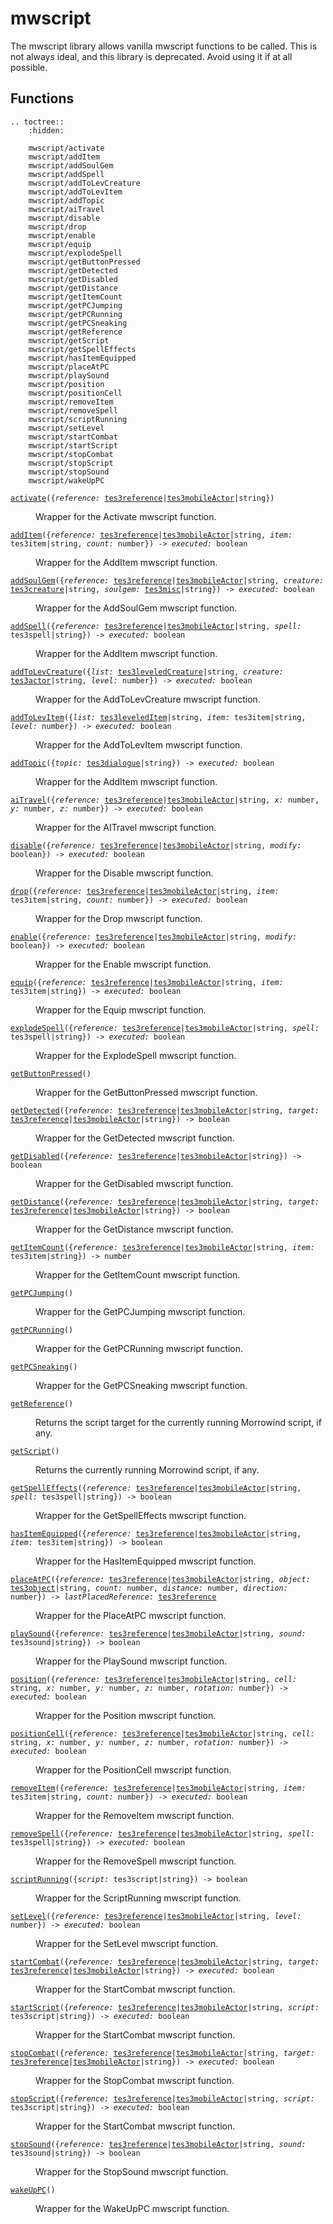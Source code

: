 # mwscript

The mwscript library allows vanilla mwscript functions to be called. This is not always ideal, and this library is deprecated. Avoid using it if at all possible.

## Functions

```eval_rst
.. toctree::
    :hidden:

    mwscript/activate
    mwscript/addItem
    mwscript/addSoulGem
    mwscript/addSpell
    mwscript/addToLevCreature
    mwscript/addToLevItem
    mwscript/addTopic
    mwscript/aiTravel
    mwscript/disable
    mwscript/drop
    mwscript/enable
    mwscript/equip
    mwscript/explodeSpell
    mwscript/getButtonPressed
    mwscript/getDetected
    mwscript/getDisabled
    mwscript/getDistance
    mwscript/getItemCount
    mwscript/getPCJumping
    mwscript/getPCRunning
    mwscript/getPCSneaking
    mwscript/getReference
    mwscript/getScript
    mwscript/getSpellEffects
    mwscript/hasItemEquipped
    mwscript/placeAtPC
    mwscript/playSound
    mwscript/position
    mwscript/positionCell
    mwscript/removeItem
    mwscript/removeSpell
    mwscript/scriptRunning
    mwscript/setLevel
    mwscript/startCombat
    mwscript/startScript
    mwscript/stopCombat
    mwscript/stopScript
    mwscript/stopSound
    mwscript/wakeUpPC
```

<dl class="describe">
<dt><code class="descname"><a href="mwscript/activate.html">activate</a>({<i>reference:</i> <a href="https://mwse.readthedocs.io/en/latest/lua/type/tes3reference.html">tes3reference</a>|<a href="https://mwse.readthedocs.io/en/latest/lua/type/tes3mobileActor.html">tes3mobileActor</a>|string})</code></dt>
<dd>

Wrapper for the Activate mwscript function.

</dd>
<dt><code class="descname"><a href="mwscript/addItem.html">addItem</a>({<i>reference:</i> <a href="https://mwse.readthedocs.io/en/latest/lua/type/tes3reference.html">tes3reference</a>|<a href="https://mwse.readthedocs.io/en/latest/lua/type/tes3mobileActor.html">tes3mobileActor</a>|string, <i>item:</i> tes3item|string, <i>count:</i> number}) -> <i>executed:</i> boolean</code></dt>
<dd>

Wrapper for the AddItem mwscript function.

</dd>
<dt><code class="descname"><a href="mwscript/addSoulGem.html">addSoulGem</a>({<i>reference:</i> <a href="https://mwse.readthedocs.io/en/latest/lua/type/tes3reference.html">tes3reference</a>|<a href="https://mwse.readthedocs.io/en/latest/lua/type/tes3mobileActor.html">tes3mobileActor</a>|string, <i>creature:</i> <a href="https://mwse.readthedocs.io/en/latest/lua/type/tes3creature.html">tes3creature</a>|string, <i>soulgem:</i> <a href="https://mwse.readthedocs.io/en/latest/lua/type/tes3misc.html">tes3misc</a>|string}) -> <i>executed:</i> boolean</code></dt>
<dd>

Wrapper for the AddSoulGem mwscript function.

</dd>
<dt><code class="descname"><a href="mwscript/addSpell.html">addSpell</a>({<i>reference:</i> <a href="https://mwse.readthedocs.io/en/latest/lua/type/tes3reference.html">tes3reference</a>|<a href="https://mwse.readthedocs.io/en/latest/lua/type/tes3mobileActor.html">tes3mobileActor</a>|string, <i>spell:</i> tes3spell|string}) -> <i>executed:</i> boolean</code></dt>
<dd>

Wrapper for the AddItem mwscript function.

</dd>
<dt><code class="descname"><a href="mwscript/addToLevCreature.html">addToLevCreature</a>({<i>list:</i> <a href="https://mwse.readthedocs.io/en/latest/lua/type/tes3leveledCreature.html">tes3leveledCreature</a>|string, <i>creature:</i> <a href="https://mwse.readthedocs.io/en/latest/lua/type/tes3actor.html">tes3actor</a>|string, <i>level:</i> number}) -> <i>executed:</i> boolean</code></dt>
<dd>

Wrapper for the AddToLevCreature mwscript function.

</dd>
<dt><code class="descname"><a href="mwscript/addToLevItem.html">addToLevItem</a>({<i>list:</i> <a href="https://mwse.readthedocs.io/en/latest/lua/type/tes3leveledItem.html">tes3leveledItem</a>|string, <i>item:</i> tes3item|string, <i>level:</i> number}) -> <i>executed:</i> boolean</code></dt>
<dd>

Wrapper for the AddToLevItem mwscript function.

</dd>
<dt><code class="descname"><a href="mwscript/addTopic.html">addTopic</a>({<i>topic:</i> <a href="https://mwse.readthedocs.io/en/latest/lua/type/tes3dialogue.html">tes3dialogue</a>|string}) -> <i>executed:</i> boolean</code></dt>
<dd>

Wrapper for the AddItem mwscript function.

</dd>
<dt><code class="descname"><a href="mwscript/aiTravel.html">aiTravel</a>({<i>reference:</i> <a href="https://mwse.readthedocs.io/en/latest/lua/type/tes3reference.html">tes3reference</a>|<a href="https://mwse.readthedocs.io/en/latest/lua/type/tes3mobileActor.html">tes3mobileActor</a>|string, <i>x:</i> number, <i>y:</i> number, <i>z:</i> number}) -> <i>executed:</i> boolean</code></dt>
<dd>

Wrapper for the AITravel mwscript function.

</dd>
<dt><code class="descname"><a href="mwscript/disable.html">disable</a>({<i>reference:</i> <a href="https://mwse.readthedocs.io/en/latest/lua/type/tes3reference.html">tes3reference</a>|<a href="https://mwse.readthedocs.io/en/latest/lua/type/tes3mobileActor.html">tes3mobileActor</a>|string, <i>modify:</i> boolean}) -> <i>executed:</i> boolean</code></dt>
<dd>

Wrapper for the Disable mwscript function.

</dd>
<dt><code class="descname"><a href="mwscript/drop.html">drop</a>({<i>reference:</i> <a href="https://mwse.readthedocs.io/en/latest/lua/type/tes3reference.html">tes3reference</a>|<a href="https://mwse.readthedocs.io/en/latest/lua/type/tes3mobileActor.html">tes3mobileActor</a>|string, <i>item:</i> tes3item|string, <i>count:</i> number}) -> <i>executed:</i> boolean</code></dt>
<dd>

Wrapper for the Drop mwscript function.

</dd>
<dt><code class="descname"><a href="mwscript/enable.html">enable</a>({<i>reference:</i> <a href="https://mwse.readthedocs.io/en/latest/lua/type/tes3reference.html">tes3reference</a>|<a href="https://mwse.readthedocs.io/en/latest/lua/type/tes3mobileActor.html">tes3mobileActor</a>|string, <i>modify:</i> boolean}) -> <i>executed:</i> boolean</code></dt>
<dd>

Wrapper for the Enable mwscript function.

</dd>
<dt><code class="descname"><a href="mwscript/equip.html">equip</a>({<i>reference:</i> <a href="https://mwse.readthedocs.io/en/latest/lua/type/tes3reference.html">tes3reference</a>|<a href="https://mwse.readthedocs.io/en/latest/lua/type/tes3mobileActor.html">tes3mobileActor</a>|string, <i>item:</i> tes3item|string}) -> <i>executed:</i> boolean</code></dt>
<dd>

Wrapper for the Equip mwscript function.

</dd>
<dt><code class="descname"><a href="mwscript/explodeSpell.html">explodeSpell</a>({<i>reference:</i> <a href="https://mwse.readthedocs.io/en/latest/lua/type/tes3reference.html">tes3reference</a>|<a href="https://mwse.readthedocs.io/en/latest/lua/type/tes3mobileActor.html">tes3mobileActor</a>|string, <i>spell:</i> tes3spell|string}) -> <i>executed:</i> boolean</code></dt>
<dd>

Wrapper for the ExplodeSpell mwscript function.

</dd>
<dt><code class="descname"><a href="mwscript/getButtonPressed.html">getButtonPressed</a>()</code></dt>
<dd>

Wrapper for the GetButtonPressed mwscript function.

</dd>
<dt><code class="descname"><a href="mwscript/getDetected.html">getDetected</a>({<i>reference:</i> <a href="https://mwse.readthedocs.io/en/latest/lua/type/tes3reference.html">tes3reference</a>|<a href="https://mwse.readthedocs.io/en/latest/lua/type/tes3mobileActor.html">tes3mobileActor</a>|string, <i>target:</i> <a href="https://mwse.readthedocs.io/en/latest/lua/type/tes3reference.html">tes3reference</a>|<a href="https://mwse.readthedocs.io/en/latest/lua/type/tes3mobileActor.html">tes3mobileActor</a>|string}) -> boolean</code></dt>
<dd>

Wrapper for the GetDetected mwscript function.

</dd>
<dt><code class="descname"><a href="mwscript/getDisabled.html">getDisabled</a>({<i>reference:</i> <a href="https://mwse.readthedocs.io/en/latest/lua/type/tes3reference.html">tes3reference</a>|<a href="https://mwse.readthedocs.io/en/latest/lua/type/tes3mobileActor.html">tes3mobileActor</a>|string}) -> boolean</code></dt>
<dd>

Wrapper for the GetDisabled mwscript function.

</dd>
<dt><code class="descname"><a href="mwscript/getDistance.html">getDistance</a>({<i>reference:</i> <a href="https://mwse.readthedocs.io/en/latest/lua/type/tes3reference.html">tes3reference</a>|<a href="https://mwse.readthedocs.io/en/latest/lua/type/tes3mobileActor.html">tes3mobileActor</a>|string, <i>target:</i> <a href="https://mwse.readthedocs.io/en/latest/lua/type/tes3reference.html">tes3reference</a>|<a href="https://mwse.readthedocs.io/en/latest/lua/type/tes3mobileActor.html">tes3mobileActor</a>|string}) -> boolean</code></dt>
<dd>

Wrapper for the GetDistance mwscript function.

</dd>
<dt><code class="descname"><a href="mwscript/getItemCount.html">getItemCount</a>({<i>reference:</i> <a href="https://mwse.readthedocs.io/en/latest/lua/type/tes3reference.html">tes3reference</a>|<a href="https://mwse.readthedocs.io/en/latest/lua/type/tes3mobileActor.html">tes3mobileActor</a>|string, <i>item:</i> tes3item|string}) -> number</code></dt>
<dd>

Wrapper for the GetItemCount mwscript function.

</dd>
<dt><code class="descname"><a href="mwscript/getPCJumping.html">getPCJumping</a>()</code></dt>
<dd>

Wrapper for the GetPCJumping mwscript function.

</dd>
<dt><code class="descname"><a href="mwscript/getPCRunning.html">getPCRunning</a>()</code></dt>
<dd>

Wrapper for the GetPCRunning mwscript function.

</dd>
<dt><code class="descname"><a href="mwscript/getPCSneaking.html">getPCSneaking</a>()</code></dt>
<dd>

Wrapper for the GetPCSneaking mwscript function.

</dd>
<dt><code class="descname"><a href="mwscript/getReference.html">getReference</a>()</code></dt>
<dd>

Returns the script target for the currently running Morrowind script, if any.

</dd>
<dt><code class="descname"><a href="mwscript/getScript.html">getScript</a>()</code></dt>
<dd>

Returns the currently running Morrowind script, if any.

</dd>
<dt><code class="descname"><a href="mwscript/getSpellEffects.html">getSpellEffects</a>({<i>reference:</i> <a href="https://mwse.readthedocs.io/en/latest/lua/type/tes3reference.html">tes3reference</a>|<a href="https://mwse.readthedocs.io/en/latest/lua/type/tes3mobileActor.html">tes3mobileActor</a>|string, <i>spell:</i> tes3spell|string}) -> boolean</code></dt>
<dd>

Wrapper for the GetSpellEffects mwscript function.

</dd>
<dt><code class="descname"><a href="mwscript/hasItemEquipped.html">hasItemEquipped</a>({<i>reference:</i> <a href="https://mwse.readthedocs.io/en/latest/lua/type/tes3reference.html">tes3reference</a>|<a href="https://mwse.readthedocs.io/en/latest/lua/type/tes3mobileActor.html">tes3mobileActor</a>|string, <i>item:</i> tes3item|string}) -> boolean</code></dt>
<dd>

Wrapper for the HasItemEquipped mwscript function.

</dd>
<dt><code class="descname"><a href="mwscript/placeAtPC.html">placeAtPC</a>({<i>reference:</i> <a href="https://mwse.readthedocs.io/en/latest/lua/type/tes3reference.html">tes3reference</a>|<a href="https://mwse.readthedocs.io/en/latest/lua/type/tes3mobileActor.html">tes3mobileActor</a>|string, <i>object:</i> <a href="https://mwse.readthedocs.io/en/latest/lua/type/tes3object.html">tes3object</a>|string, <i>count:</i> number, <i>distance:</i> number, <i>direction:</i> number}) -> <i>lastPlacedReference:</i> <a href="https://mwse.readthedocs.io/en/latest/lua/type/tes3reference.html">tes3reference</a></code></dt>
<dd>

Wrapper for the PlaceAtPC mwscript function.

</dd>
<dt><code class="descname"><a href="mwscript/playSound.html">playSound</a>({<i>reference:</i> <a href="https://mwse.readthedocs.io/en/latest/lua/type/tes3reference.html">tes3reference</a>|<a href="https://mwse.readthedocs.io/en/latest/lua/type/tes3mobileActor.html">tes3mobileActor</a>|string, <i>sound:</i> tes3sound|string}) -> boolean</code></dt>
<dd>

Wrapper for the PlaySound mwscript function.

</dd>
<dt><code class="descname"><a href="mwscript/position.html">position</a>({<i>reference:</i> <a href="https://mwse.readthedocs.io/en/latest/lua/type/tes3reference.html">tes3reference</a>|<a href="https://mwse.readthedocs.io/en/latest/lua/type/tes3mobileActor.html">tes3mobileActor</a>|string, <i>cell:</i> string, <i>x:</i> number, <i>y:</i> number, <i>z:</i> number, <i>rotation:</i> number}) -> <i>executed:</i> boolean</code></dt>
<dd>

Wrapper for the Position mwscript function.

</dd>
<dt><code class="descname"><a href="mwscript/positionCell.html">positionCell</a>({<i>reference:</i> <a href="https://mwse.readthedocs.io/en/latest/lua/type/tes3reference.html">tes3reference</a>|<a href="https://mwse.readthedocs.io/en/latest/lua/type/tes3mobileActor.html">tes3mobileActor</a>|string, <i>cell:</i> string, <i>x:</i> number, <i>y:</i> number, <i>z:</i> number, <i>rotation:</i> number}) -> <i>executed:</i> boolean</code></dt>
<dd>

Wrapper for the PositionCell mwscript function.

</dd>
<dt><code class="descname"><a href="mwscript/removeItem.html">removeItem</a>({<i>reference:</i> <a href="https://mwse.readthedocs.io/en/latest/lua/type/tes3reference.html">tes3reference</a>|<a href="https://mwse.readthedocs.io/en/latest/lua/type/tes3mobileActor.html">tes3mobileActor</a>|string, <i>item:</i> tes3item|string, <i>count:</i> number}) -> <i>executed:</i> boolean</code></dt>
<dd>

Wrapper for the RemoveItem mwscript function.

</dd>
<dt><code class="descname"><a href="mwscript/removeSpell.html">removeSpell</a>({<i>reference:</i> <a href="https://mwse.readthedocs.io/en/latest/lua/type/tes3reference.html">tes3reference</a>|<a href="https://mwse.readthedocs.io/en/latest/lua/type/tes3mobileActor.html">tes3mobileActor</a>|string, <i>spell:</i> tes3spell|string}) -> <i>executed:</i> boolean</code></dt>
<dd>

Wrapper for the RemoveSpell mwscript function.

</dd>
<dt><code class="descname"><a href="mwscript/scriptRunning.html">scriptRunning</a>({<i>script:</i> tes3script|string}) -> boolean</code></dt>
<dd>

Wrapper for the ScriptRunning mwscript function.

</dd>
<dt><code class="descname"><a href="mwscript/setLevel.html">setLevel</a>({<i>reference:</i> <a href="https://mwse.readthedocs.io/en/latest/lua/type/tes3reference.html">tes3reference</a>|<a href="https://mwse.readthedocs.io/en/latest/lua/type/tes3mobileActor.html">tes3mobileActor</a>|string, <i>level:</i> number}) -> <i>executed:</i> boolean</code></dt>
<dd>

Wrapper for the SetLevel mwscript function.

</dd>
<dt><code class="descname"><a href="mwscript/startCombat.html">startCombat</a>({<i>reference:</i> <a href="https://mwse.readthedocs.io/en/latest/lua/type/tes3reference.html">tes3reference</a>|<a href="https://mwse.readthedocs.io/en/latest/lua/type/tes3mobileActor.html">tes3mobileActor</a>|string, <i>target:</i> <a href="https://mwse.readthedocs.io/en/latest/lua/type/tes3reference.html">tes3reference</a>|<a href="https://mwse.readthedocs.io/en/latest/lua/type/tes3mobileActor.html">tes3mobileActor</a>|string}) -> <i>executed:</i> boolean</code></dt>
<dd>

Wrapper for the StartCombat mwscript function.

</dd>
<dt><code class="descname"><a href="mwscript/startScript.html">startScript</a>({<i>reference:</i> <a href="https://mwse.readthedocs.io/en/latest/lua/type/tes3reference.html">tes3reference</a>|<a href="https://mwse.readthedocs.io/en/latest/lua/type/tes3mobileActor.html">tes3mobileActor</a>|string, <i>script:</i> tes3script|string}) -> <i>executed:</i> boolean</code></dt>
<dd>

Wrapper for the StartCombat mwscript function.

</dd>
<dt><code class="descname"><a href="mwscript/stopCombat.html">stopCombat</a>({<i>reference:</i> <a href="https://mwse.readthedocs.io/en/latest/lua/type/tes3reference.html">tes3reference</a>|<a href="https://mwse.readthedocs.io/en/latest/lua/type/tes3mobileActor.html">tes3mobileActor</a>|string, <i>target:</i> <a href="https://mwse.readthedocs.io/en/latest/lua/type/tes3reference.html">tes3reference</a>|<a href="https://mwse.readthedocs.io/en/latest/lua/type/tes3mobileActor.html">tes3mobileActor</a>|string}) -> <i>executed:</i> boolean</code></dt>
<dd>

Wrapper for the StopCombat mwscript function.

</dd>
<dt><code class="descname"><a href="mwscript/stopScript.html">stopScript</a>({<i>reference:</i> <a href="https://mwse.readthedocs.io/en/latest/lua/type/tes3reference.html">tes3reference</a>|<a href="https://mwse.readthedocs.io/en/latest/lua/type/tes3mobileActor.html">tes3mobileActor</a>|string, <i>script:</i> tes3script|string}) -> <i>executed:</i> boolean</code></dt>
<dd>

Wrapper for the StartCombat mwscript function.

</dd>
<dt><code class="descname"><a href="mwscript/stopSound.html">stopSound</a>({<i>reference:</i> <a href="https://mwse.readthedocs.io/en/latest/lua/type/tes3reference.html">tes3reference</a>|<a href="https://mwse.readthedocs.io/en/latest/lua/type/tes3mobileActor.html">tes3mobileActor</a>|string, <i>sound:</i> tes3sound|string}) -> boolean</code></dt>
<dd>

Wrapper for the StopSound mwscript function.

</dd>
<dt><code class="descname"><a href="mwscript/wakeUpPC.html">wakeUpPC</a>()</code></dt>
<dd>

Wrapper for the WakeUpPC mwscript function.

</dd>
</dl>
